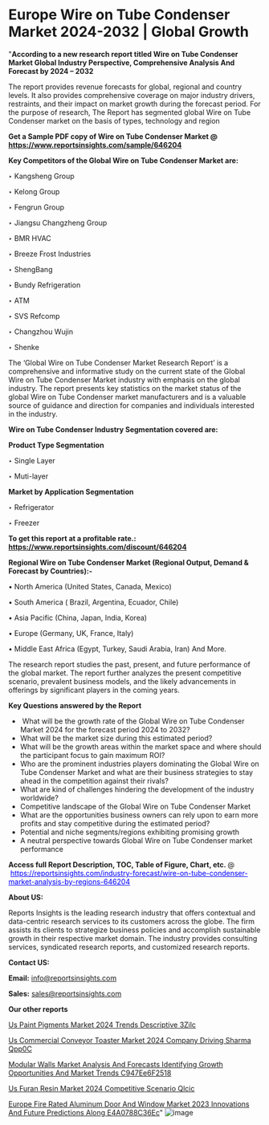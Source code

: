 # Europe Wire on Tube Condenser Market 2024-2032 | Global Growth

"<strong>According to a new research report titled Wire on Tube Condenser Market Global Industry Perspective, Comprehensive Analysis And Forecast by 2024 – 2032</strong>

The report provides revenue forecasts for global, regional and country levels. It also provides comprehensive coverage on major industry drivers, restraints, and their impact on market growth during the forecast period. For the purpose of research, The Report has segmented global Wire on Tube Condenser market on the basis of types, technology and region

<strong>Get a Sample PDF copy of Wire on Tube Condenser Market </strong><strong>@<a href=https://www.reportsinsights.com/sample/646204 style=color:#0000ff;> https://www.reportsinsights.com/sample/646204</a></strong></font>

<strong>Key Competitors of the Global Wire on Tube Condenser Market are:</strong>

‣ Kangsheng Group

‣ Kelong Group

‣ Fengrun Group

‣ Jiangsu Changzheng Group

‣ BMR HVAC

‣ Breeze Frost Industries

‣ ShengBang

‣ Bundy Refrigeration

‣ ATM

‣ SVS Refcomp

‣ Changzhou Wujin

‣ Shenke

The ‘Global Wire on Tube Condenser Market Research Report’ is a comprehensive and informative study on the current state of the Global Wire on Tube Condenser Market industry with emphasis on the global industry. The report presents key statistics on the market status of the global Wire on Tube Condenser market manufacturers and is a valuable source of guidance and direction for companies and individuals interested in the industry.

<strong>Wire on Tube Condenser Industry Segmentation covered are:</strong>

<strong>Product Type Segmentation</strong>

‣ Single Layer

‣ Muti-layer

<strong>Market by Application Segmentation</strong>

‣ Refrigerator

‣ Freezer

<strong>To get this report at a profitable rate.: <a href=https://www.reportsinsights.com/discount/646204 style=color:#0000ff;>https://www.reportsinsights.com/discount/646204</a></strong></font>

<strong>Regional Wire on Tube Condenser Market (Regional Output, Demand &amp; Forecast by Countries):-</strong>

• North America (United States, Canada, Mexico)

• South America ( Brazil, Argentina, Ecuador, Chile)

• Asia Pacific (China, Japan, India, Korea)

• Europe (Germany, UK, France, Italy)

• Middle East Africa (Egypt, Turkey, Saudi Arabia, Iran) And More.

The research report studies the past, present, and future performance of the global market. The report further analyzes the present competitive scenario, prevalent business models, and the likely advancements in offerings by significant players in the coming years.

<strong>Key Questions answered by the Report</strong>
<ul>
  <li> What will be the growth rate of the Global Wire on Tube Condenser Market 2024 for the forecast period 2024 to 2032?</li>
  <li>What will be the market size during this estimated period?</li>
  <li>What will be the growth areas within the market space and where should the participant focus to gain maximum ROI?</li>
  <li>Who are the prominent industries players dominating the Global Wire on Tube Condenser Market and what are their business strategies to stay ahead in the competition against their rivals?</li>
  <li>What are kind of challenges hindering the development of the industry worldwide?</li>
  <li>Competitive landscape of the Global Wire on Tube Condenser Market</li>
  <li>What are the opportunities business owners can rely upon to earn more profits and stay competitive during the estimated period?</li>
  <li>Potential and niche segments/regions exhibiting promising growth</li>
  <li>A neutral perspective towards Global Wire on Tube Condenser market performance</li>
</ul>
<strong>Access full Report Description, TOC, Table of Figure, Chart, etc. </strong>@  <a href=https://reportsinsights.com/industry-forecast/wire-on-tube-condenser-market-analysis-by-regions-646204 style=color:#0000ff;>https://reportsinsights.com/industry-forecast/wire-on-tube-condenser-market-analysis-by-regions-646204</a></font>

<strong><strong>About US</strong>:</strong>

Reports Insights is the leading research industry that offers contextual and data-centric research services to its customers across the globe. The firm assists its clients to strategize business policies and accomplish sustainable growth in their respective market domain. The industry provides consulting services, syndicated research reports, and customized research reports.

<strong>Contact US:</strong>

<p class=""""><b>Email:</b> <a href=mailto:info@reportsinsights.com>info@reportsinsights.com</a></p>
<p class=""""><b>Sales:</b> <a href=mailto:sales@reportsinsights.com>sales@reportsinsights.com</a></p>

<strong>Our other reports</strong>

<a href=https://www.linkedin.com/pulse/us-paint-pigments-market-2024-trends-descriptive-3zilc/>Us Paint Pigments Market 2024 Trends Descriptive 3Zilc</a>

<a href=https://www.linkedin.com/pulse/us-commercial-conveyor-toaster-market-2024-company-driving-sharma-qpp0c/>Us Commercial Conveyor Toaster Market 2024 Company Driving Sharma Qpp0C</a>

<a href=https://medium.com/@shindeaaswini6/modular-walls-market-analysis-and-forecasts-identifying-growth-opportunities-and-market-trends-c947ee6f2518>Modular Walls Market Analysis And Forecasts Identifying Growth Opportunities And Market Trends C947Ee6F2518</a>

<a href=https://www.linkedin.com/pulse/us-furan-resin-market-2024-competitive-scenario-qlcic/>Us Furan Resin Market 2024 Competitive Scenario Qlcic</a>

<a href=https://medium.com/@gavdeakash979/europe-fire-rated-aluminum-door-and-window-market-2023-innovations-and-future-predictions-along-e4a0788c36ec>Europe Fire Rated Aluminum Door And Window Market 2023 Innovations And Future Predictions Along E4A0788C36Ec</a>"
![image](https://github.com/Jaayaachit/RIMarket/assets/158452289/8ab7be12-6bb5-4882-8318-b3c440367597)
